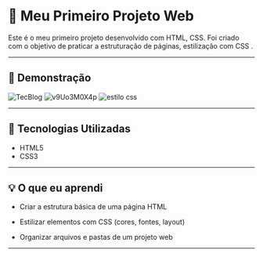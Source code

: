 # 🚀 Meu Primeiro Projeto Web

Este é o meu primeiro projeto desenvolvido com HTML, CSS. Foi criado com o objetivo de praticar a estruturação de páginas, estilização com CSS .

---

## 📸 Demonstração


![TecBlog](https://github.com/user-attachments/assets/86eb7dd8-b892-4a1b-859b-a1fa7221b6d5)
![v9Uo3M0X4p](https://github.com/user-attachments/assets/e2df1d1e-ab96-4d3b-916f-2e11991eb994)
![estilo css](https://github.com/user-attachments/assets/f345bf3e-2dd4-4b50-96f2-388ba2ac577b)

---

## 🔧 Tecnologias Utilizadas

- HTML5  
- CSS3  


---

## 💡 O que eu aprendi

- Criar a estrutura básica de uma página HTML
- Estilizar elementos com CSS (cores, fontes, layout)

- Organizar arquivos e pastas de um projeto web

---
